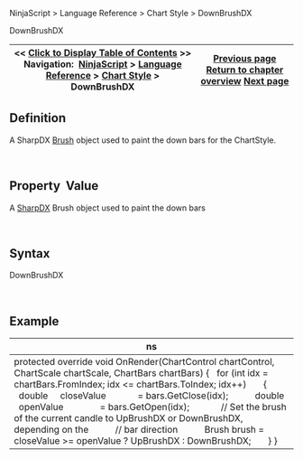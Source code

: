 ﻿


NinjaScript \> Language Reference \> Chart Style \> DownBrushDX






















DownBrushDX







| \<\< [Click to Display Table of Contents](downbrushdx.md) \>\> **Navigation:**     [NinjaScript](ninjascript-1.md) \> [Language Reference](language_reference_wip-1.md) \> [Chart Style](chart_style-1.md) \> DownBrushDX | [Previous page](downbrush-1.md) [Return to chapter overview](chart_style-1.md) [Next page](getbarpaintwidth-1.md) |
| --- | --- |











## Definition


A SharpDX [Brush](sharpdx_direct2d1_brush-1.md) object used to paint the down bars for the ChartStyle.


 


## Property  Value


A [SharpDX](sharpdx_direct2d1-1.md) Brush object used to paint the down bars


 


## Syntax


DownBrushDX


 


## Example




| ns |
| --- |
| protected override void OnRender(ChartControl chartControl, ChartScale chartScale, ChartBars chartBars) {    for (int idx \= chartBars.FromIndex; idx \<\= chartBars.ToIndex; idx\+\+)        {            double     closeValue             \= bars.GetClose(idx);             double     openValue               \= bars.GetOpen(idx);              // Set the brush of the current candle to UpBrushDX or DownBrushDX, depending on the             // bar direction            Brush brush \= closeValue \>\= openValue ? UpBrushDX : DownBrushDX;        } } |









